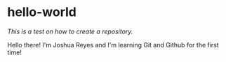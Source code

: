 # hello-world
*This is a test on how to create a repository.*

Hello there! I'm Joshua Reyes and I'm learning Git and Github for the first time!
